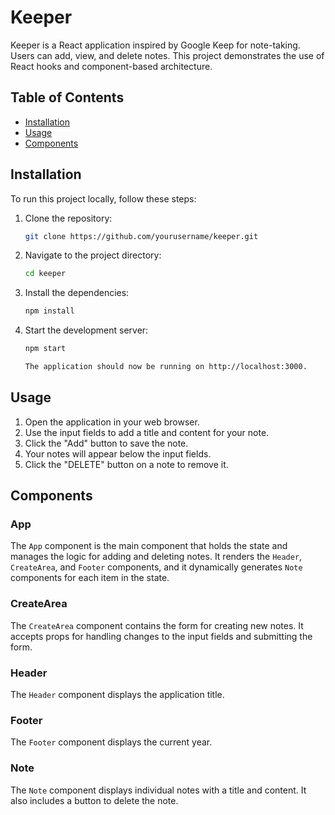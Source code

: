 # Keeper

Keeper is a React application inspired by Google Keep for note-taking. Users can add, view, and delete notes. This project demonstrates the use of React hooks and component-based architecture.

## Table of Contents

- [Installation](#installation)
- [Usage](#usage)
- [Components](#components)

## Installation

To run this project locally, follow these steps:

1. Clone the repository:
   ```sh
   git clone https://github.com/yourusername/keeper.git

2. Navigate to the project directory:
    ```sh
    cd keeper

3. Install the dependencies:
    ```sh
    npm install
4. Start the development server:
    ```sh
    npm start
    
    The application should now be running on http://localhost:3000.

## Usage

1. Open the application in your web browser.
2. Use the input fields to add a title and content for your note.
3. Click the "Add" button to save the note.
4. Your notes will appear below the input fields.
5. Click the "DELETE" button on a note to remove it.


## Components

### App

The `App` component is the main component that holds the state and manages the logic for adding and deleting notes. It renders the `Header`, `CreateArea`, and `Footer` components, and it dynamically generates `Note` components for each item in the state.

### CreateArea

The `CreateArea` component contains the form for creating new notes. It accepts props for handling changes to the input fields and submitting the form.

### Header

The `Header` component displays the application title.

### Footer

The `Footer` component displays the current year.

### Note

The `Note` component displays individual notes with a title and content. It also includes a button to delete the note.

